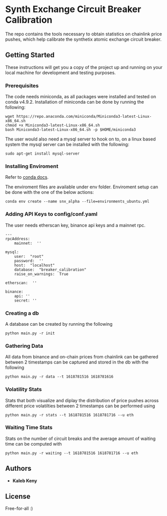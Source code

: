 # Synth Exchange Circuit Breaker Calibration
 
The repo contains the tools necessary to obtain statistics on chainlink price pushes, which help calibrate the synthetix atomic exchange circuit breaker.

## Getting Started

These instructions will get you a copy of the project up and running on your local machine for development and testing purposes. 

### Prerequisites

The code needs miniconda, as all packages were installed and tested on conda v4.9.2. Installation of miniconda can be done by running the following:

```
wget https://repo.anaconda.com/miniconda/Miniconda3-latest-Linux-x86_64.sh
chmod +x Miniconda3-latest-Linux-x86_64.sh
bash Miniconda3-latest-Linux-x86_64.sh -p $HOME/miniconda3
```

The user would also need a mysql server to hook on to, on a linux based system the mysql server can be installed with the following:

```
sudo apt-get install mysql-server
```


### Installing Enviroment

Refer to [conda docs](https://docs.conda.io/projects/conda/en/latest/user-guide/tasks/manage-environments.html).

The enviroment files are available under env folder. Enviroment setup can be done with the one of the below actions:

```
conda env create --name snx_alpha --file=environments_ubuntu.yml
```

### Adding API Keys to config/conf.yaml

The user needs etherscan key, binance api keys and a mainnet rpc.

```
---
rpcAddress: 
    mainnet:  ''

mysql:
    user:  "root"
    password:  ''
    host:  "localhost"
    database:  "breaker_calibration"
    raise_on_warnings:  True

etherscan:  ''

binance:
    api: ''
    secret: ''

```

### Creating a db

A database can be created by running the following

```
python main.py -r init
```

### Gathering Data

All data from binance and on-chain prices from chainlink can be gathered  between 2 timestamps can be captured and stored in the db with the following

```
python main.py -r data --t 1618781516 1618781616
```

### Volatility Stats 

Stats that both visualize and diplay the distribution of price pushes across different price volatilties between 2 timestamps can be performed using

```
python main.py -r stats --t 1618781516 1618781716 --u eth
```

### Waiting Time Stats 

Stats on the number of circuit breaks and the average amount of waiting time can be computed with 

```
python main.py -r waiting --t 1618781516 1618781716 --u eth
```



## Authors

* **Kaleb Keny**

## License

Free-for-all :)